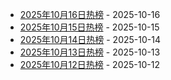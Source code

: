* [2025年10月16日热榜](https://product-daily.haha.ai/posts/20251016) - 2025-10-16
* [2025年10月15日热榜](https://product-daily.haha.ai/posts/20251015) - 2025-10-15
* [2025年10月14日热榜](https://product-daily.haha.ai/posts/20251014) - 2025-10-14
* [2025年10月13日热榜](https://product-daily.haha.ai/posts/20251013) - 2025-10-13
* [2025年10月12日热榜](https://product-daily.haha.ai/posts/20251012) - 2025-10-12
